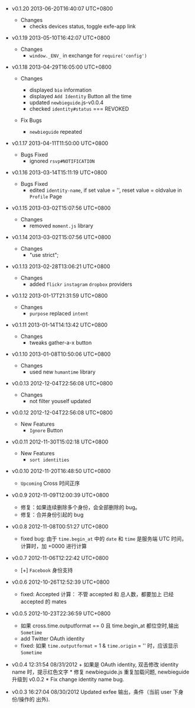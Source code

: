 * v0.1.20 2013-06-20T16:40:07 UTC+0800
  - Changes
    * checks devices status, toggle exfe-app link

* v0.1.19 2013-05-10T16:42:07 UTC+0800
  - Changes
    * `window._ENV_` in exchange for `require('config')`

* v0.1.18 2013-04-29T16:05:00 UTC+0800
  - Changes
    * displayed `bio` information
    * displayed `Add Identity` Button all the time
    * updated `newbieguide`.js-v0.0.4
    * checked `identity#status` === REVOKED

  - Fix Bugs
    * `newbieguide` repeated

* v0.1.17 2013-04-11T11:50:00 UTC+0800
  - Bugs Fixed
    * ignored `rsvp#NOTIFICATION`

* v0.1.16 2013-03-14T15:11:19 UTC+0800
  - Bugs Fixed
    * edited `identity-name`, if set value = '', reset value = oldvalue in `Profile` Page

* v0.1.15 2013-03-02T15:07:56 UTC+0800
  - Changes
    * removed `moment.js` library

* v0.1.14 2013-03-02T15:07:56 UTC+0800
  - Changes
    * "use strict";

* v0.1.13 2013-02-28T13:06:21 UTC+0800
  - Changes
    * added `flickr` `instagram` `dropbox` providers

* v0.1.12 2013-01-17T21:31:59 UTC+0800
  - Changes
    * `purpose` replaced `intent`

* v0.1.11 2013-01-14T14:13:42 UTC+0800
  - Changes
    * tweaks gather-a-x button

* v0.1.10 2013-01-08T10:50:06 UTC+0800
  - Changes
    * used new `humantime` library

* v0.0.13 2012-12-04T22:56:08 UTC+0800
  - Changes
    * not filter youself updated

* v0.0.12 2012-12-04T22:56:08 UTC+0800
  - New Features
    * `Ignore` Button

* v0.0.11 2012-11-30T15:02:18 UTC+0800
  - New Features
    * `sort identities`

* v0.0.10 2012-11-20T16:48:50 UTC+0800
  * `Upcoming` Cross 时间正序

* v0.0.9 2012-11-09T12:00:39 UTC+0800
  * 修复：如果连续删除多个身份，会全部删除的 bug。
  * 修复：合并身份引起的 bug

* v0.0.8 2012-11-08T00:51:27 UTC+0800
  * fixed bug: 由于 `time.begin_at` 中的 `date` 和 `time` 是服务端 UTC 时间，
    计算时，加 +0000 进行计算

* v0.0.7 2012-11-06T12:22:42 UTC+0800
  * [+] `Facebook` 身份支持

* v0.0.6 2012-10-26T12:52:39 UTC+0800
  * fixed: Accepted 计算： 不管 accepted 和 总人数，都要加上 已经 accepted 的 mates

* v0.0.5 2012-10-23T22:36:59 UTC+0800
  * 如果 cross.time.outputformat == 0 且 time.begin_at 都位空时,输出 `Sometime`
  * add Twitter OAuth identity
  * fixed: 如果 `time.outputformat` = 1 & `time.origin` = '' 时，应该显示 `Sometime`

* v0.0.4 12:31:54 08/31/2012
  \+ 如果是 OAuth identity, 双击修改 identity name 时，提示红色文字
  \* 修复 newbieguide.js 重复加载问题, newbieguide 升级到 v0.0.2
  \* Fix change identity name bug.

* v0.0.3 16:27:04 08/30/2012
  Updated exfee 输出，条件（当前 user 下身份/操作的 出外).
